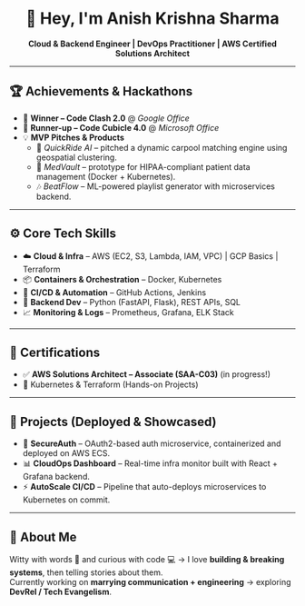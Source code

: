 <h1 align="center">🚀 Hey, I'm Anish Krishna Sharma </h1>

<p align="center">
  <b>Cloud & Backend Engineer | DevOps Practitioner | AWS Certified Solutions Architect</b>  
</p>

---

## 🏆 Achievements & Hackathons

- 🥇 **Winner – Code Clash 2.0** @ *Google Office*  
- 🥈 **Runner-up – Code Cubicle 4.0** @ *Microsoft Office*  
- 💡 **MVP Pitches & Products**  
  - 🚕 *QuickRide AI* – pitched a dynamic carpool matching engine using geospatial clustering.  
  - 🏥 *MedVault* – prototype for HIPAA-compliant patient data management (Docker + Kubernetes).  
  - 🎶 *BeatFlow* – ML-powered playlist generator with microservices backend.  

---

## ⚙️ Core Tech Skills

- ☁️ **Cloud & Infra** – AWS (EC2, S3, Lambda, IAM, VPC) | GCP Basics | Terraform  
- 📦 **Containers & Orchestration** – Docker, Kubernetes  
- 🔄 **CI/CD & Automation** – GitHub Actions, Jenkins  
- 💾 **Backend Dev** – Python (FastAPI, Flask), REST APIs, SQL  
- 📈 **Monitoring & Logs** – Prometheus, Grafana, ELK Stack  

---

## 📜 Certifications

- ✅ **AWS Solutions Architect – Associate (SAA-C03)**  (in progress!)
- 📌 Kubernetes & Terraform (Hands-on Projects)

---

## 📂 Projects (Deployed & Showcased)

- 🔐 **SecureAuth** – OAuth2-based auth microservice, containerized and deployed on AWS ECS.  
- 📊 **CloudOps Dashboard** – Real-time infra monitor built with React + Grafana backend.  
- ⚡ **AutoScale CI/CD** – Pipeline that auto-deploys microservices to Kubernetes on commit.  

---

## 💬 About Me
Witty with words 🎤 and curious with code 💻 → I love **building & breaking systems**, then telling stories about them.  
Currently working on **marrying communication + engineering** → exploring **DevRel / Tech Evangelism**.  
